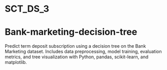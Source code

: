 # SCT_DS_3
# Bank-marketing-decision-tree
Predict term deposit subscription using a decision tree on the Bank Marketing dataset. Includes data preprocessing, model training, evaluation metrics, and tree visualization with Python, pandas, scikit-learn, and matplotlib.
